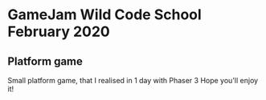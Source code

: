 # GameJam Wild Code School February 2020

## Platform game

Small platform game, that I realised in 1 day with Phaser 3 
Hope you'll enjoy it!
